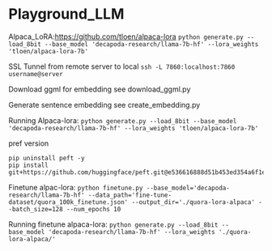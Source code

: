 # Playground_LLM

Alpaca_LoRA:https://github.com/tloen/alpaca-lora
```python generate.py --load_8bit --base_model 'decapoda-research/llama-7b-hf' --lora_weights 'tloen/alpaca-lora-7b'```

SSL Tunnel from remote server to local
```ssh -L 7860:localhost:7860 username@server```

Download ggml for embedding
see download_ggml.py

Generate sentence embedding
see create_embedding.py


Running Alpaca-lora:
```python generate.py --load_8bit --base_model 'decapoda-research/llama-7b-hf' --lora_weights 'tloen/alpaca-lora-7b'```

pref version
```
pip uninstall peft -y
pip install git+https://github.com/huggingface/peft.git@e536616888d51b453ed354a6f1e243fecb02ea08
```

Finetune alpac-lora:
```python finetune.py --base_model='decapoda-research/llama-7b-hf' --data_path='fine-tune-dataset/quora_100k_finetune.json' --output_dir='./quora-lora-alpaca' --batch_size=128 --num_epochs 10```

Running finetune alpaca-lora:
```python generate.py --load_8bit --base_model 'decapoda-research/llama-7b-hf' --lora_weights './quora-lora-alpaca/'```

